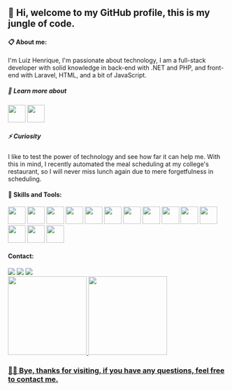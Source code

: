 ## 👋 Hi, welcome to my GitHub profile, this is my jungle of code.

#### 📋 About me:
I'm Luiz Henrique, I'm passionate about technology, I am a full-stack developer with solid knowledge in back-end with .NET and PHP, and front-end with Laravel, HTML, and a bit of JavaScript.

##### 🌱 Learn more about
<img src="https://cdn.jsdelivr.net/gh/devicons/devicon@latest/icons/dotnetcore/dotnetcore-original.svg"  width="40" height="40"/>  <img src="https://cdn.jsdelivr.net/gh/devicons/devicon@latest/icons/php/php-original.svg" width="40" height="40"/>
            
##### ⚡ Curiosity

I like to test the power of technology and see how far it can help me. With this in mind, I recently automated the meal scheduling at my college's restaurant, so I will never miss lunch again due to mere forgetfulness in scheduling.


#### 🚀 Skills and Tools:
<img src="https://cdn.jsdelivr.net/gh/devicons/devicon@latest/icons/git/git-plain-wordmark.svg" width="40" height="40"/>  <img src="https://cdn.jsdelivr.net/gh/devicons/devicon@latest/icons/dotnetcore/dotnetcore-original.svg" width="40" height="40" />  <img src="https://cdn.jsdelivr.net/gh/devicons/devicon@latest/icons/csharp/csharp-original.svg" width="40" height="40" />  <img src="https://cdn.jsdelivr.net/gh/devicons/devicon@latest/icons/azuresqldatabase/azuresqldatabase-original.svg"  width="40" height="40" />  <img src="https://cdn.jsdelivr.net/gh/devicons/devicon@latest/icons/mongodb/mongodb-original-wordmark.svg" width="40" height="40" /> <img src="https://cdn.jsdelivr.net/gh/devicons/devicon@latest/icons/php/php-original.svg" width="40" height="40"/> <img src="https://cdn.jsdelivr.net/gh/devicons/devicon@latest/icons/laravel/laravel-original-wordmark.svg" width="40" height="40"/>  <img src="https://cdn.jsdelivr.net/gh/devicons/devicon@latest/icons/html5/html5-original-wordmark.svg" width="40" height="40"/>  <img src="https://cdn.jsdelivr.net/gh/devicons/devicon@latest/icons/windows11/windows11-original.svg"  width="40" height="40" />
              <img src="https://cdn.jsdelivr.net/gh/devicons/devicon@latest/icons/linux/linux-original.svg" width="40" height="40" />  <img src="https://cdn.jsdelivr.net/gh/devicons/devicon@latest/icons/rabbitmq/rabbitmq-original.svg" width="40" height="40"/> <img src="https://cdn.jsdelivr.net/gh/devicons/devicon@latest/icons/cplusplus/cplusplus-original.svg" width="40" height="40"/>  <img src="https://cdn.jsdelivr.net/gh/devicons/devicon@latest/icons/postman/postman-original.svg" width="40" height="40"/>  <img src="https://cdn.jsdelivr.net/gh/devicons/devicon@latest/icons/visualstudio/visualstudio-original.svg" width="40" height="40"/>
          
#### Contact:

<div>
<a href="https://www.youtube.com/channel/UCXzhCaCUTd_vM9Jyn-ZEC1w" target="_blank"><img loading="lazy" src="https://img.shields.io/badge/YouTube-FF0000?style=for-the-badge&logo=youtube&logoColor=white" target="_blank"></a>
<a href="mailto:luizhenrique.99@outlook.com"><img loading="lazy" src="https://img.shields.io/badge/Gmail-D14836?style=for-the-badge&logo=gmail&logoColor=white" target="_blank"></a>
<a href="https://www.linkedin.com/in/luizenrik/" target="_blank"><img loading="lazy" src="https://img.shields.io/badge/-LinkedIn-%230077B5?style=for-the-badge&logo=linkedin&logoColor=white" target="_blank"></a> 
</div>

<div>
<a href="https://github.com/luizenrike">
<img loading="lazy" height="180em" src="https://github-readme-stats.vercel.app/api/top-langs/?username=luizenrike&layout=compact&langs_count=7&theme=dracula"/>
<img loading="lazy" height="180em" src="https://github-readme-stats.vercel.app/api?username=luizenrike&show_icons=true&theme=dracula&include_all_commits=true&count_private=true"/>
</div>

### 👋👋 Bye, thanks for visiting, if you have any questions, feel free to contact me.

